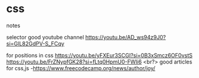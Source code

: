 # css
notes

selector good youtube channel
https://youtu.be/AD_ws94z9J0?si=GlL82GdPV-S_FCqy

for positions in css
https://youtu.be/yFXEur3SCGI?si=0B3xSmcz6OF0vstS
<br>
https://youtu.be/FrZNypfGK28?si=fLtq0HpmU0-FWIi6
<br?>
good articles for css,js -https://www.freecodecamp.org/news/author/joy/
